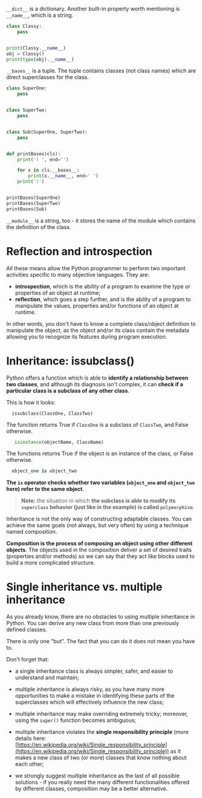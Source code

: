 `__dict__` is a dictionary. Another built-in property worth mentioning is `__name__`, which is a string.
```python
class Classy:
    pass


print(Classy.__name__)
obj = Classy()
print(type(obj).__name__)
```
`__bases__` is a tuple. The tuple contains classes (not class names) which are direct superclasses for the class.
```python
class SuperOne:
    pass


class SuperTwo:
    pass


class Sub(SuperOne, SuperTwo):
    pass


def printBases(cls):
    print('( ', end='')

    for x in cls.__bases__:
        print(x.__name__, end=' ')
    print(')')


printBases(SuperOne)
printBases(SuperTwo)
printBases(Sub)
```
`__module__` is a string, too - it stores the name of the module which contains the definition of the class.
# Reflection and introspection

All these means allow the Python programmer to perform two important activities specific to many objective languages. They are:

- **introspection**, which is the ability of a program to examine the type or properties of an object at runtime;
- **reflection**, which goes a step further, and is the ability of a program to manipulate the values, properties and/or functions of an object at runtime.

In other words, you don't have to know a complete class/object definition to manipulate the object, as the object and/or its class contain the metadata allowing you to recognize its features during program execution.

# Inheritance: issubclass()

Python offers a function which is able to **identify a relationship between two classes**, and although its diagnosis isn't complex, it can **check if a particular class is a subclass of any other class**.

This is how it looks:

`   issubclass(ClassOne, ClassTwo)       `  

The function returns True if `ClassOne` is a subclass of `ClassTwo`, and False otherwise.

```python
   isinstance(objectName, ClassName)       
``` 

The functions returns True if the object is an instance of the class, or False otherwise.

```python
  object_one is object_two      
```  

**The `is` operator checks whether two variables (`object_one` and `object_two` here) refer to the same object**.

>**Note:** the situation in which **the subclass is able to modify its `superclass` behavior (just like in the example) is called `polymorphism`**.


Inheritance is not the only way of constructing adaptable classes. You can achieve the same goals (not always, but very often) by using a technique named composition.

**Composition is the process of composing an object using other different objects**. The objects used in the composition deliver a set of desired traits (properties and/or methods) so we can say that they act like blocks used to build a more complicated structure.

# Single inheritance vs. multiple inheritance

As you already know, there are no obstacles to using multiple inheritance in Python. You can derive any new class from more than one previously defined classes.

There is only one "but". The fact that you can do it does not mean you have to.

Don't forget that:

- a single inheritance class is always simpler, safer, and easier to understand and maintain;
  
- multiple inheritance is always risky, as you have many more opportunities to make a mistake in identifying these parts of the superclasses which will effectively influence the new class;
  
- multiple inheritance may make overriding extremely tricky; moreover, using the `super()` function becomes ambiguous;
  

  
  

  

- multiple inheritance violates the **single responsibility principle** (more details here: [https://en.wikipedia.org/wiki/Single_responsibility_principle](https://en.wikipedia.org/wiki/Single_responsibility_principle)) as it makes a new class of two (or more) classes that know nothing about each other;
  
- we strongly suggest multiple inheritance as the last of all possible solutions - if you really need the many different functionalities offered by different classes, composition may be a better alternative.